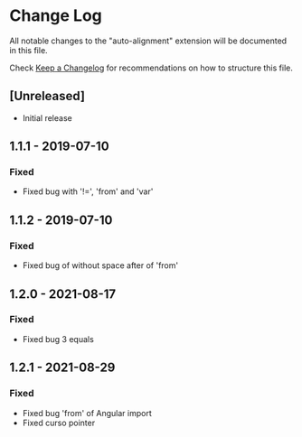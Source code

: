 # Change Log

All notable changes to the "auto-alignment" extension will be documented in this file.

Check [Keep a Changelog](http://keepachangelog.com/) for recommendations on how to structure this file.

## [Unreleased]

- Initial release

## 1.1.1 - 2019-07-10

### Fixed

 - Fixed bug with '!=', 'from' and 'var'

## 1.1.2 - 2019-07-10

### Fixed

 - Fixed bug of without space after of 'from'
 
## 1.2.0 - 2021-08-17

### Fixed

 - Fixed bug 3 equals

## 1.2.1 - 2021-08-29

### Fixed

 - Fixed bug 'from' of Angular import
 - Fixed curso pointer